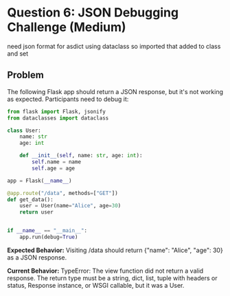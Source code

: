 # Question 6: JSON Debugging Challenge (Medium)
need json format for asdict using dataclass so imported that added to class and set
 
## Problem

The following Flask app should return a JSON response, but it's not working as expected. Participants need to debug it:

```python
from flask import Flask, jsonify
from dataclasses import dataclass

class User:
    name: str
    age: int

    def __init__(self, name: str, age: int):
        self.name = name
        self.age = age

app = Flask(__name__)

@app.route("/data", methods=["GET"])
def get_data():
    user = User(name="Alice", age=30)
    return user


if __name__ == "__main__":
    app.run(debug=True)

```

**Expected Behavior:**
Visiting /data should return {"name": "Alice", "age": 30} as a JSON response.

**Current Behavior:**
TypeError: The view function did not return a valid response. The return type must be a string, dict, list, tuple with headers or status, Response instance, or WSGI callable, but it was a User.
